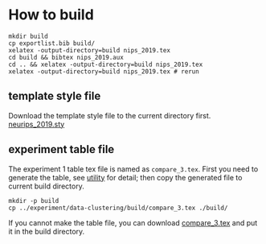 # How to build
```shell
mkdir build
cp exportlist.bib build/
xelatex -output-directory=build nips_2019.tex
cd build && bibtex nips_2019.aux
cd .. && xelatex -output-directory=build nips_2019.tex
xelatex -output-directory=build nips_2019.tex # rerun
```
## template style file
Download the template style file to the current directory first.
[neurips_2019.sty](https://media.neurips.cc/Conferences/NeurIPS2019/Styles/neurips_2019.sty)

## experiment table file
The experiment 1 table tex file is named as `compare_3.tex`. First you need to generate the 
table, see [utility](https://github.com/zhaofeng-shu33/principal_sequence_of_partition/tree/master/utility) for detail; then copy the generated file to current build directory.

```shell
mkdir -p build
cp ../experiment/data-clustering/build/compare_3.tex ./build/
```

If you cannot make the table file, you can download [compare_3.tex](https://programmierung.oss-cn-shenzhen.aliyuncs.com/research/info-clustering/code/utility/parameter.json) 
and put it in the build directory.